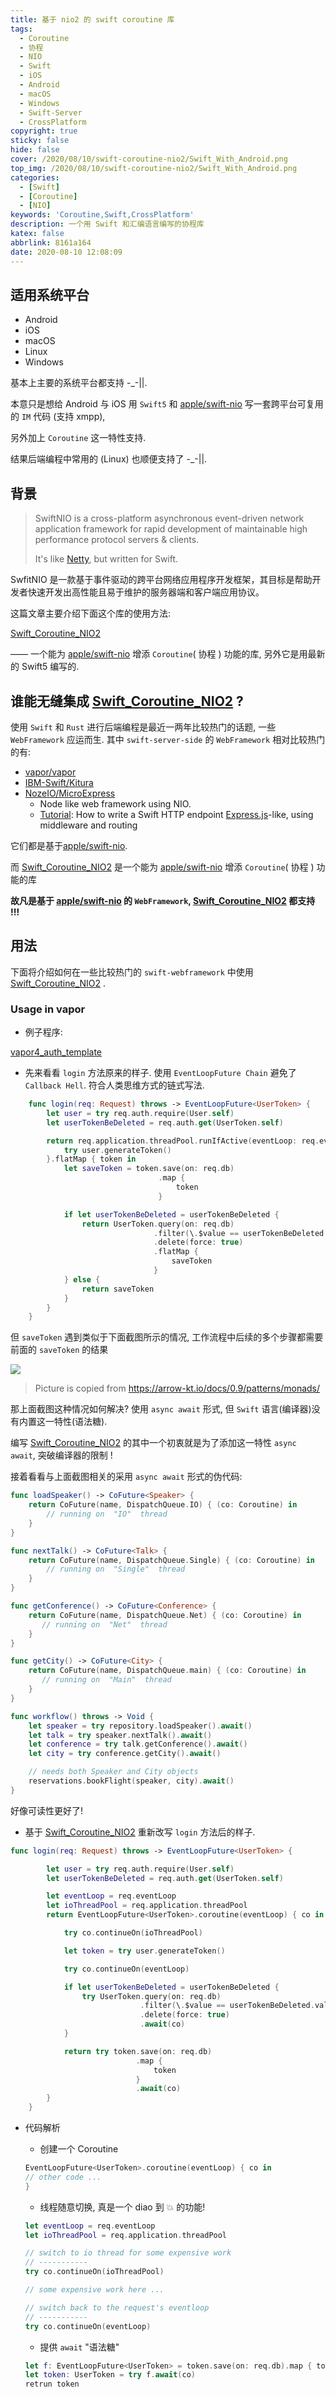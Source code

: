 ```yaml
---
title: 基于 nio2 的 swift coroutine 库
tags:
  - Coroutine
  - 协程
  - NIO
  - Swift
  - iOS
  - Android
  - macOS
  - Windows
  - Swift-Server
  - CrossPlatform
copyright: true
sticky: false
hide: false
cover: /2020/08/10/swift-coroutine-nio2/Swift_With_Android.png
top_img: /2020/08/10/swift-coroutine-nio2/Swift_With_Android.png
categories:
  - [Swift]
  - [Coroutine]
  - [NIO]
keywords: 'Coroutine,Swift,CrossPlatform'
description: 一个用 Swift 和汇编语言编写的协程库
katex: false
abbrlink: 8161a164
date: 2020-08-10 12:08:09
---
```



## 适用系统平台

- Android
- iOS
- macOS
- Linux
- Windows

基本上主要的系统平台都支持 -_-||.

本意只是想给 Android 与 iOS 用 `Swift5` 和 [apple/swift-nio](https://github.com/apple/swift-nio) 写一套跨平台可复用的 `IM` 代码 (支持 xmpp), 

另外加上 `Coroutine` 这一特性支持.

结果后端编程中常用的 (Linux) 也顺便支持了 -_-||.

## 背景

>SwiftNIO is a cross-platform asynchronous event-driven network application framework for rapid development of maintainable high performance protocol servers & clients.
>
>It's like [Netty](https://netty.io/), but written for Swift.

SwfitNIO 是一款基于事件驱动的跨平台网络应用程序开发框架，其目标是帮助开发者快速开发出高性能且易于维护的服务器端和客户端应用协议。

这篇文章主要介绍下面这个库的使用方法:

[Swift_Coroutine_NIO2](https://github.com/Guang1234567/Swift_Coroutine_NIO2) 

——   一个能为 [apple/swift-nio](https://github.com/apple/swift-nio) 增添 `Coroutine`( 协程 ) 功能的库, 另外它是用最新的 Swift5 编写的.

## 谁能无缝集成 [Swift_Coroutine_NIO2](https://github.com/Guang1234567/Swift_Coroutine_NIO2) ?

使用 `Swift` 和 `Rust` 进行后端编程是最近一两年比较热门的话题, 一些 `WebFramework` 应运而生.
其中 `swift-server-side` 的 `WebFramework` 相对比较热门的有:

- [vapor/vapor](https://github.com/vapor/vapor)
- [IBM-Swift/Kitura](https://github.com/IBM-Swift/Kitura)
- [NozeIO/MicroExpress](https://github.com/NozeIO/MicroExpress) 
    - Node like web framework using NIO. 
    - [Tutorial](https://www.alwaysrightinstitute.com/microexpress-nio2/): How to write a Swift HTTP endpoint [Express.js](http://expressjs.com/en/starter/hello-world.html)-like, using middleware and routing

它们都是基于[apple/swift-nio](https://github.com/apple/swift-nio). 

而 [Swift_Coroutine_NIO2](https://github.com/Guang1234567/Swift_Coroutine_NIO2) 是一个能为 [apple/swift-nio](https://github.com/apple/swift-nio) 增添 `Coroutine`( 协程 ) 功能的库

**故凡是基于 [apple/swift-nio](https://github.com/apple/swift-nio) 的 `WebFramework`, [Swift_Coroutine_NIO2](https://github.com/Guang1234567/Swift_Coroutine_NIO2) 都支持 !!!**

## 用法

下面将介绍如何在一些比较热门的 `swift-webframework` 中使用 [Swift_Coroutine_NIO2](https://github.com/Guang1234567/Swift_Coroutine_NIO2) .

### Usage in vapor

- 例子程序: 

[vapor4_auth_template](https://github.com/Guang1234567/vapor4_auth_template/blob/e8c33a489f3661e22fc9cf3faaa6920f4527fad0/Sources/App/Controllers/UserController.swift#L80-L135)

- 先来看看 `login` 方法原来的样子. 使用 `EventLoopFuture Chain` 避免了 `Callback Hell`. 符合人类思维方式的链式写法.

```swift
    func login(req: Request) throws -> EventLoopFuture<UserToken> {
        let user = try req.auth.require(User.self)
        let userTokenBeDeleted = req.auth.get(UserToken.self)

        return req.application.threadPool.runIfActive(eventLoop: req.eventLoop) {
            try user.generateToken()
        }.flatMap { token in
            let saveToken = token.save(on: req.db)
                                 .map {
                                     token
                                 }

            if let userTokenBeDeleted = userTokenBeDeleted {
                return UserToken.query(on: req.db)
                                .filter(\.$value == userTokenBeDeleted.value)
                                .delete(force: true)
                                .flatMap {
                                    saveToken
                                }
            } else {
                return saveToken
            }
        }
    }
```

但 `saveToken` 遇到类似于下面截图所示的情况, 工作流程中后续的多个步骤都需要前面的 `saveToken` 的结果

![](https://user-gold-cdn.xitu.io/2020/7/16/173554db108ed53d?w=884&h=299&f=jpeg&s=48826)

> Picture is copied from https://arrow-kt.io/docs/0.9/patterns/monads/

那上面截图这种情况如何解决? 使用 `async await` 形式, 但 `Swift` 语言(编译器)没有内置这一特性(语法糖).

编写 [Swift_Coroutine_NIO2](https://github.com/Guang1234567/Swift_Coroutine_NIO2) 的其中一个初衷就是为了添加这一特性 `async await`, 突破编译器的限制 !

接着看看与上面截图相关的采用 `async await` 形式的伪代码:

```swift
func loadSpeaker() -> CoFuture<Speaker> {
    return CoFuture(name, DispatchQueue.IO) { (co: Coroutine) in
        // running on  "IO"  thread
    }
}

func nextTalk() -> CoFuture<Talk> {
    return CoFuture(name, DispatchQueue.Single) { (co: Coroutine) in
        // running on  "Single"  thread
    }
}

func getConference() -> CoFuture<Conference> {
    return CoFuture(name, DispatchQueue.Net) { (co: Coroutine) in
       // running on  "Net"  thread
    }
}

func getCity() -> CoFuture<City> {
    return CoFuture(name, DispatchQueue.main) { (co: Coroutine) in
       // running on  "Main"  thread
    }
}
```

```swift
func workflow() throws -> Void {
    let speaker = try repository.loadSpeaker().await()
    let talk = try speaker.nextTalk().await()
    let conference = try talk.getConference().await()
    let city = try conference.getCity().await()

    // needs both Speaker and City objects
    reservations.bookFlight(speaker, city).await()
}
```

好像可读性更好了!

- 基于 [Swift_Coroutine_NIO2](https://github.com/Guang1234567/Swift_Coroutine_NIO2) 重新改写 `login` 方法后的样子.

```swift
func login(req: Request) throws -> EventLoopFuture<UserToken> {

        let user = try req.auth.require(User.self)
        let userTokenBeDeleted = req.auth.get(UserToken.self)

        let eventLoop = req.eventLoop
        let ioThreadPool = req.application.threadPool
        return EventLoopFuture<UserToken>.coroutine(eventLoop) { co in

            try co.continueOn(ioThreadPool)

            let token = try user.generateToken()

            try co.continueOn(eventLoop)

            if let userTokenBeDeleted = userTokenBeDeleted {
                try UserToken.query(on: req.db)
                             .filter(\.$value == userTokenBeDeleted.value)
                             .delete(force: true)
                             .await(co)
            }

            return try token.save(on: req.db)
                            .map {
                                token
                            }
                            .await(co)
        }
    }
```

- 代码解析

    - 创建一个 Coroutine
    
    ```swift
    EventLoopFuture<UserToken>.coroutine(eventLoop) { co in
    // other code ...
    }
    ```
    
    - 线程随意切换, 真是一个 diao 到 💥 的功能!
    
    ```swift
    let eventLoop = req.eventLoop
    let ioThreadPool = req.application.threadPool
    
    // switch to io thread for some expensive work
    // ----------- 
    try co.continueOn(ioThreadPool)
    
    // some expensive work here ...
    
    // switch back to the request's eventloop
    // ----------- 
    try co.continueOn(eventLoop)
    ```
    
    - 提供 `await` "语法糖"
    
    ```swift
    let f: EventLoopFuture<UserToken> = token.save(on: req.db).map { token }.await(co)
    let token: UserToken = try f.await(co)
    retrun token
    ```